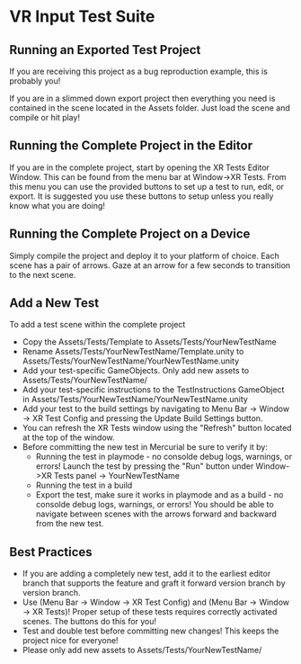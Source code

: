 # VR Input Test Suite

## Running an Exported Test Project
If you are receiving this project as a bug reproduction example, this is probably you!

If you are in a slimmed down export project then everything you need is contained in the scene located in the Assets folder. Just load the scene and compile or hit play!

## Running the Complete Project in the Editor
If you are in the complete project, start by opening the XR Tests Editor Window.  This can be found from the menu bar at Window->XR Tests.  From this menu you can use the provided buttons to set up a test to run, edit, or export.  It is suggested you use these buttons to setup unless you really know what you are doing!

## Running the Complete Project on a Device
Simply compile the project and deploy it to your platform of choice.  Each scene has a pair of arrows.  Gaze at an arrow for a few seconds to transition to the next scene.

## Add a New Test
To add a test scene within the complete project
- Copy the Assets/Tests/Template to Assets/Tests/YourNewTestName
- Rename Assets/Tests/YourNewTestName/Template.unity to Assets/Tests/YourNewTestName/YourNewTestName.unity
- Add your test-specific GameObjects.  Only add new assets to Assets/Tests/YourNewTestName/
- Add your test-specific instructions to the TestInstructions GameObject in Assets/Tests/YourNewTestName/YourNewTestName.unity
- Add your test to the build settings by navigating to Menu Bar -> Window -> XR Test Config and pressing the Update Build Settings button.
- You can refresh the XR Tests window using the "Refresh" button located at the top of the window.
- Before committing the new test in Mercurial be sure to verify it by:
  - Running the test in playmode - no consolde debug logs, warnings, or errors! Launch the test by pressing the "Run" button under Window->XR Tests panel -> YourNewTestName
  - Running the test in a build
  - Export the test, make sure it works in playmode and as a build - no consolde debug logs, warnings, or errors!  You should be able to navigate between scenes with the arrows forward and backward from the new test.

## Best Practices
- If you are adding a completely new test, add it to the earliest editor branch that supports the feature and graft it forward version branch by version branch.
- Use (Menu Bar -> Window -> XR Test Config) and (Menu Bar -> Window -> XR Tests)!  Proper setup of these tests requires correctly activated scenes.  The buttons do this for you!
- Test and double test before committing new changes! This keeps the project nice for everyone!
- Please only add new assets to Assets/Tests/YourNewTestName/
